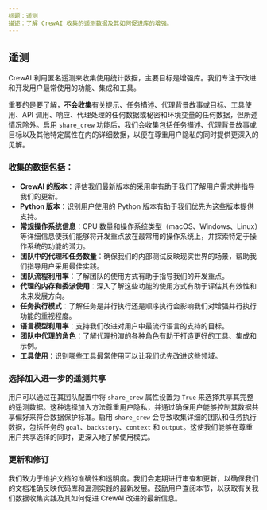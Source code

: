 ```yaml
---
标题：遥测
描述：了解 CrewAI 收集的遥测数据及其如何促进库的增强。
---
```


## 遥测

CrewAI 利用匿名遥测来收集使用统计数据，主要目标是增强库。我们专注于改进和开发用户最常使用的功能、集成和工具。

重要的是要了解，**不会收集**有关提示、任务描述、代理背景故事或目标、工具使用、API 调用、响应、代理处理的任何数据或秘密和环境变量的任何数据，但所述情况除外。启用 `share_crew` 功能后，我们会收集包括任务描述、代理背景故事或目标以及其他特定属性在内的详细数据，以便在尊重用户隐私的同时提供更深入的见解。

### 收集的数据包括：
- **CrewAI 的版本**：评估我们最新版本的采用率有助于我们了解用户需求并指导我们的更新。
- **Python 版本**：识别用户使用的 Python 版本有助于我们优先为这些版本提供支持。
- **常规操作系统信息**：CPU 数量和操作系统类型（macOS、Windows、Linux）等详细信息使我们能够将开发重点放在最常用的操作系统上，并探索特定于操作系统的功能的潜力。
- **团队中的代理和任务数量**：确保我们的内部测试反映现实世界的场景，帮助我们指导用户采用最佳实践。
- **团队流程利用率**：了解团队的使用方式有助于指导我们的开发重点。
- **代理的内存和委派使用**：深入了解这些功能的使用方式有助于评估其有效性和未来发展方向。
- **任务执行模式**：了解任务是并行执行还是顺序执行会影响我们对增强并行执行功能的重视程度。
- **语言模型利用率**：支持我们改进对用户中最流行语言的支持的目标。
- **团队中代理的角色**：了解代理扮演的各种角色有助于打造更好的工具、集成和示例。
- **工具使用**：识别哪些工具最常使用可以让我们优先改进这些领域。

### 选择加入进一步的遥测共享
用户可以通过在其团队配置中将 `share_crew` 属性设置为 `True` 来选择共享其完整的遥测数据。这种选择加入方法尊重用户隐私，并通过确保用户能够控制其数据共享偏好来符合数据保护标准。启用 `share_crew` 会导致收集详细的团队和任务执行数据，包括任务的 `goal`、`backstory`、`context` 和 `output`。这使我们能够在尊重用户共享选择的同时，更深入地了解使用模式。

### 更新和修订
我们致力于维护文档的准确性和透明度。我们会定期进行审查和更新，以确保我们的文档准确反映代码库和遥测实践的最新发展。鼓励用户查阅本节，以获取有关我们数据收集实践及其如何促进 CrewAI 改进的最新信息。
